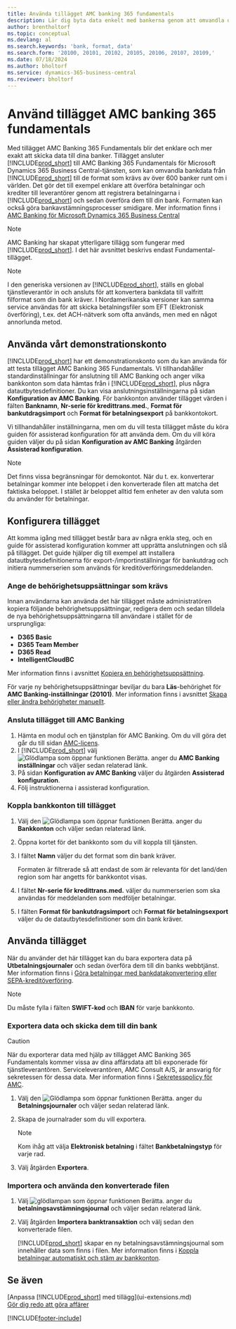 ```yaml
---
title: Använda tillägget AMC banking 365 fundamentals
description: Lär dig byta data enkelt med bankerna genom att omvandla data till det format de kräver.
author: brentholtorf
ms.topic: conceptual
ms.devlang: al
ms.search.keywords: 'bank, format, data'
ms.search.form: '20100, 20101, 20102, 20105, 20106, 20107, 20109,'
ms.date: 07/18/2024
ms.author: bholtorf
ms.service: dynamics-365-business-central
ms.reviewer: bholtorf
---
```


# <a name="use-the-amc-banking-365-fundamentals-extension"></a>Använd tillägget AMC banking 365 fundamentals

Med tillägget AMC Banking 365 Fundamentals blir det enklare och mer exakt att skicka data till dina banker. Tillägget ansluter [!INCLUDE[prod_short](includes/prod_short.md)] till AMC Banking 365 Fundamentals för Microsoft Dynamics 365 Business Central-tjänsten, som kan omvandla bankdata från [!INCLUDE[prod_short](includes/prod_short.md)] till de format som krävs av över 600 banker runt om i världen. Det gör det till exempel enklare att överföra betalningar och krediter till leverantörer genom att registrera betalningarna i [!INCLUDE[prod_short](includes/prod_short.md)] och sedan överföra dem till din bank. Formaten kan också göra bankavstämningsprocesser smidigare. Mer information finns i [AMC Banking för Microsoft Dynamics 365 Business Central](https://www.amcbanking.com/bc-fundamentals/)

> [!NOTE]
> AMC Banking har skapat ytterligare tillägg som fungerar med [!INCLUDE[prod_short](includes/prod_short.md)]. I det här avsnittet beskrivs endast Fundamental-tillägget.

> [!NOTE]
> I den generiska versionen av [!INCLUDE[prod_short](includes/prod_short.md)], ställs en global tjänstleverantör in och ansluts för att konvertera bankdata till valfritt filformat som din bank kräver. I Nordamerikanska versioner kan samma service användas för att skicka betalningsfiler som EFT (Elektronisk överföring), t.ex. det ACH-nätverk som ofta används, men med en något annorlunda metod.

## <a name="use-our-demonstration-account"></a>Använda vårt demonstrationskonto

[!INCLUDE[prod_short](includes/prod_short.md)] har ett demonstrationskonto som du kan använda för att testa tillägget AMC Banking 365 Fundamentals. Vi tillhandahåller standardinställningar för anslutning till AMC Banking och anger vilka bankkonton som data hämtas från i [!INCLUDE[prod_short](includes/prod_short.md)], plus några datautbytesdefinitioner. Du kan visa anslutningsinställningarna på sidan **Konfiguration av AMC Banking**. För bankkonton använder tillägget värden i fälten **Banknamn**, **Nr-serie för kredittrans.med.**, **Format för bankutdragsimport** och **Format för betalningsexport** på bankkontokort.

Vi tillhandahåller inställningarna, men om du vill testa tillägget måste du köra guiden för assisterad konfiguration för att använda dem. Om du vill köra guiden väljer du på sidan **Konfiguration av AMC Banking** åtgärden **Assisterad konfiguration**.

> [!NOTE]
> Det finns vissa begränsningar för demokontot. När du t. ex. konverterar betalningar kommer inte beloppet i den konverterade filen att matcha det faktiska beloppet. I stället är beloppet alltid fem enheter av den valuta som du använder för betalningar.  

## <a name="setting-up-the-extension"></a>Konfigurera tillägget

Att komma igång med tillägget består bara av några enkla steg, och en guide för assisterad konfiguration kommer att upprätta anslutningen och slå på tillägget. Det guide hjälper dig till exempel att installera datautbytesdefinitionerna för export-/importinställningar för bankutdrag och initiera nummerserien som används för kreditöverföringsmeddelanden.  

### <a name="to-set-up-the-required-permission-sets"></a>Ange de behörighetsuppsättningar som krävs

Innan användarna kan använda det här tillägget måste administratören kopiera följande behörighetsuppsättningar, redigera dem och sedan tilldela de nya behörighetsuppsättningarna till användare i stället för de ursprungliga:

* **D365 Basic**
* **D365 Team Member**
* **D365 Read**
* **IntelligentCloudBC**

Mer information finns i avsnittet [Kopiera en behörighetsuppsättning](ui-define-granular-permissions.md#copy-a-permission-set).

För varje ny behörighetsuppsättningar beviljar du bara **Läs**-behörighet för **AMC Banking-inställningar (20101)**. Mer information finns i avsnittet [Skapa eller ändra behörigheter manuellt](ui-define-granular-permissions.md#create-a-permission-set).

### <a name="to-connect-the-extension-to-amc-banking"></a>Ansluta tillägget till AMC Banking

1. Hämta en modul och en tjänstplan för AMC Banking. Om du vill göra det går du till sidan [AMC-licens](https://license.amcbanking.com/register).
2. I [!INCLUDE[prod_short](includes/prod_short.md)] välj ![Glödlampa som öppnar funktionen Berätta.](media/ui-search/search_small.png "Berätta för mig vad du vill göra") anger du **AMC Banking inställningar** och väljer sedan relaterad länk.  
3. På sidan **Konfiguration av AMC Banking** väljer du åtgärden **Assisterad konfiguration**.
4. Följ instruktionerna i assisterad konfiguration.

### <a name="to-connect-bank-accounts-to-the-extension"></a>Koppla bankkonton till tillägget

1. Välj den ![Glödlampa som öppnar funktionen Berätta.](media/ui-search/search_small.png "Berätta för mig vad du vill göra") anger du **Bankkonton** och väljer sedan relaterad länk.
2. Öppna kortet för det bankkonto som du vill koppla till tjänsten.
3. I fältet **Namn** väljer du det format som din bank kräver.  

   Formaten är filtrerade så att endast de som är relevanta för det land/den region som har angetts för bankkontot visas.
4. I fältet **Nr-serie för kredittrans.med.** väljer du nummerserien som ska användas för meddelanden som medföljer betalningar.
5. I fälten **Format för bankutdragsimport** och **Format för betalningsexport** väljer du de datautbytesdefinitioner som din bank kräver.

## <a name="use-the-extension"></a>Använda tillägget

När du använder det här tillägget kan du bara exportera data på **Utbetalningsjournaler** och sedan överföra dem till din banks webbtjänst. Mer information finns i [Göra betalningar med bankdatakonvertering eller SEPA-kreditöverföring](finance-make-payments-with-bank-data-conversion-service-or-sepa-credit-transfer.md).

> [!NOTE]
> Du måste fylla i fälten **SWIFT-kod** och **IBAN** för varje bankkonto.

### <a name="to-export-data-and-submit-it-to-your-bank"></a>Exportera data och skicka dem till din bank

> [!CAUTION]  
> När du exporterar data med hjälp av tillägget AMC Banking 365 Fundamentals kommer vissa av dina affärsdata att bli exponerade för tjänstleverantören. Serviceleverantören, AMC Consult A/S, är ansvarig för sekretessen för dessa data. Mer information finns i [Sekretesspolicy för AMC](https://go.microsoft.com/fwlink/?LinkId=510158).

1. Välj den ![Glödlampa som öppnar funktionen Berätta.](media/ui-search/search_small.png "Berätta för mig vad du vill göra") anger du **Betalningsjournaler** och väljer sedan relaterad länk.
2. Skapa de journalrader som du vill exportera.  

   > [!NOTE]
   > Kom ihåg att välja **Elektronisk betalning** i fältet **Bankbetalningstyp** för varje rad.
3. Välj åtgärden **Exportera**.

### <a name="to-import-and-apply-the-converted-file"></a>Importera och använda den konverterade filen

1. Välj ![glödlampan som öppnar funktionen Berätta.](media/ui-search/search_small.png "Berätta vad du vill göra") anger du **betalningsavstämningsjournal** och väljer sedan relaterad länk.
2. Välj åtgärden **Importera banktransaktion** och välj sedan den konverterade filen.  

   [!INCLUDE[prod_short](includes/prod_short.md)] skapar en ny betalningsavstämningsjournal som innehåller data som finns i filen. Mer information finns i [Koppla betalningar automatiskt och stäm av bankkonton](receivables-apply-payments-auto-reconcile-bank-accounts.md).

## <a name="see-also"></a>Se även

[Anpassa [!INCLUDE[prod_short](includes/prod_short.md)] med tillägg](ui-extensions.md)  
[Gör dig redo att göra affärer](ui-get-ready-business.md)  

[!INCLUDE[footer-include](includes/footer-banner.md)]
